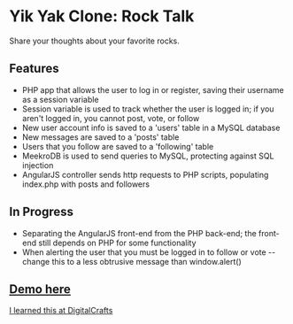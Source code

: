 # Yik Yak Clone: Rock Talk

Share your thoughts about your favorite rocks.

## Features
* PHP app that allows the user to log in or register, saving their username as a session variable
* Session variable is used to track whether the user is logged in; if you aren't logged in, you cannot post, vote, or follow
* New user account info is saved to a 'users' table in a MySQL database
* New messages are saved to a 'posts' table
* Users that you follow are saved to a 'following' table
* MeekroDB is used to send queries to MySQL, protecting against SQL injection
* AngularJS controller sends http requests to PHP scripts, populating index.php with posts and followers

## In Progress
* Separating the AngularJS front-end from the PHP back-end; the front-end still depends on PHP for some functionality
* When alerting the user that you must be logged in to follow or vote -- change this to a less obtrusive message than window.alert()

## [Demo here](http://kdavidmoore.com/savetherocks)

[I learned this at DigitalCrafts](http://digitalcrafts.com)
